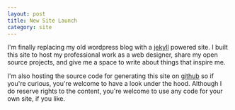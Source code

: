```yaml
---
layout: post
title: New Site Launch
category: site
---
```


I'm finally replacing my old wordpress blog with a [jekyll](http://github.com/henrick/jekyll/) powered site. I built this site to host my professional work as a web designer, share my open source projects, and give me a space to write about things that inspire me.

I'm also hosting the source code for generating this site on [github](http://github.com/imathis/design-enthusiast/)
so if you're curious, you're welcome to have a look under the hood. Although I do reserve rights to the content, you're welcome to use any code for your own site, if you like.
